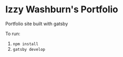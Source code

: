 # Izzy Washburn's Portfolio

Portfolio site built with gatsby

To run:

1. ```npm install```
2. ```gatsby develop```